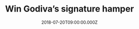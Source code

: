 ---
campaign-uuid: "c-77dcc3f4-af38-48db-a4ae-8c9dfd147365"
type: "Preview"
category: "Gifts"
date: "2018-07-20T09:00:00.000Z"
end-date: "2018-09-20T23:59:00.000Z"
disable-form: false
is_promoted: false
has_entry_page: true
title: "Win Godiva’s signature hamper"
competition-description: "<p>Godiva has put together a special selection of chocolate\
  \ delights for you. White, milk, dark… Godiva sets out to tempt you with its Signature\
  \ hamper. A chocolate lover’s dream come true.</p>\r\n<p>Will you share?</p>"
hero-header: "Win Godiva’s signature hamper"
terms-confirmation: "N/A"
banner-img: "https://assets.expresslyapp.com/asset-95e356dd-1a29-4c63-912f-51367fcb62d6.jpg"
logo-left-href: "http://www.godivachocolates.co.uk"
logo-left-image: "https://assets.expresslyapp.com/asset-6f2e8621-c15b-444b-8aac-1057c082e88e.jpg"
logo-left-title: "Godiva"
bg-image-hero: "https://assets.expresslyapp.com/asset-7a2930eb-d529-4ac0-b43b-5a0b72c5d0c2.jpg"
bg-image-first: "https://assets.expresslyapp.com/asset-55dbb340-b40e-4dda-a821-928d39d88644.jpg"
bg-image-second: "https://assets.expresslyapp.com/asset-cdcbd508-68ba-4aa2-b100-31c18f2bcf98.jpg"
section1-content: "<p>The Godiva story begins with praline.</p>\r\n<p>The sweet mixture\
  \ of finely ground almonds or hazelnuts and caramelised sugar was first married\
  \ with chocolate in Belgium, to create what’s now known worldwide as the classic\
  \ Belgian Chocolate. </p>"
section2-content: "<p>Keeping the legacy of handcrafted Belgian chocolate alive, this\
  \ selection is packed with every flavour. Orangettes, mint twigs and the coveted\
  \ carrés are all contained in the soft leather box, along with truffles and Coeur\
  \ Iconique assortments.</p>\r\n<p>Don’t miss out on Godiva’s signature hamper and\
  \ indulge your heart with chocolate.</p>"
entry-title: "Win Godiva’s signature hamper"
entry-content: "Enter the draw to win Godiva’s signature hamper by completing the\
  \ form below before 23:59 on 20th of September 2018."
has-winner: false
prize-description: "Godiva’s signature hamper"
special-conditions: "Multiple entries are allowed up to one every day."
---
